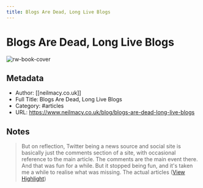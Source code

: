 ```yaml
---
title: Blogs Are Dead, Long Live Blogs
---
```

# Blogs Are Dead, Long Live Blogs

![rw-book-cover](https://www.neilmacy.co.uk/images/favicon.png)

## Metadata
- Author: [[neilmacy.co.uk]]
- Full Title: Blogs Are Dead, Long Live Blogs
- Category: #articles
- URL: https://www.neilmacy.co.uk/blog/blogs-are-dead-long-live-blogs

## Notes
> But on reflection, Twitter being a news source and social site is basically just the comments section of a site, with occasional reference to the main article. The comments are the main event there. And that was fun for a while. But it stopped being fun, and it's taken me a while to realise what was missing. The actual articles ([View Highlight](https://read.readwise.io/read/01gwceymrwh3m5c83hzetwxcby))

